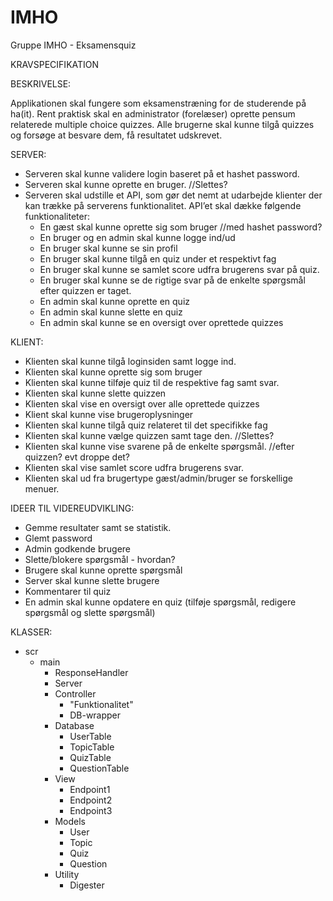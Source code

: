 # IMHO
Gruppe IMHO - Eksamensquiz

KRAVSPECIFIKATION 

BESKRIVELSE: 

Applikationen skal fungere som eksamenstræning for de studerende på ha(it). Rent praktisk skal en administrator (forelæser) oprette pensum relaterede multiple choice quizzes. Alle brugerne skal kunne tilgå quizzes og forsøge at besvare dem, få resultatet udskrevet.
					
SERVER: 	
- Serveren skal kunne validere login baseret på et hashet password.
- Serveren skal kunne oprette en bruger. //Slettes?
- Serveren skal udstille et API, som gør det nemt at udarbejde klienter der kan trække på serverens funktionalitet. API’et skal dække følgende funktionaliteter:
	- En gæst skal kunne oprette sig som bruger //med hashet password?
	- En bruger og en admin skal kunne logge ind/ud
	- En bruger skal kunne se sin profil 
	- En bruger skal kunne tilgå en quiz under et respektivt fag
	- En bruger skal kunne se samlet score udfra brugerens svar på quiz.
	- En bruger skal kunne se de rigtige svar på de enkelte spørgsmål efter quizzen er taget.
	- En admin skal kunne oprette en quiz
	- En admin skal kunne slette en quiz
	- En admin skal kunne se en oversigt over oprettede quizzes 

KLIENT:
- Klienten skal kunne tilgå loginsiden samt logge ind.  
- Klienten skal kunne oprette sig som bruger
- Klienten skal kunne tilføje quiz til de respektive fag samt svar. 
- Klienten skal kunne slette quizzen
- Klienten skal vise en oversigt over alle oprettede quizzes 
- Klient skal kunne vise brugeroplysninger 
- Klienten skal kunne tilgå quiz relateret til det specifikke fag
- Klienten skal kunne vælge quizzen samt tage den. //Slettes?
- Klienten skal kunne vise svarene på de enkelte spørgsmål. //efter quizzen? evt droppe det?
- Klienten skal vise samlet score udfra brugerens svar.
- Klienten skal ud fra brugertype gæst/admin/bruger se forskellige menuer. 

IDEER TIL VIDEREUDVIKLING: 
- Gemme resultater samt se statistik. 
- Glemt password
- Admin godkende brugere 
- Slette/blokere spørgsmål - hvordan?		
- Brugere skal kunne oprette spørgsmål
- Server skal kunne slette brugere
- Kommentarer til quiz
- En admin skal kunne opdatere en quiz (tilføje spørgsmål, redigere spørgsmål og slette spørgsmål)


KLASSER:
- scr
	- main
		- ResponseHandler
		- Server
		- Controller
			- "Funktionalitet"
			- DB-wrapper
		- Database
			- UserTable
			- TopicTable
			- QuizTable
			- QuestionTable
		- View
			- Endpoint1
			- Endpoint2
			- Endpoint3
		- Models
			- User
			- Topic
			- Quiz
			- Question
		- Utility
			- Digester

